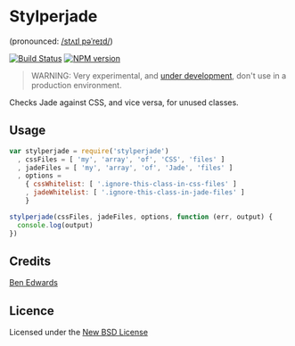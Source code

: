 # Stylperjade

(pronounced: <a href="http://www.fromtexttospeech.com/texttospeech_output_files/0551594001424423586/4996907.mp3" target="_blank">/stʌɪl pəˈreɪd/</a>)

[![Build Status](https://travis-ci.org/benedfit/stylperjade.svg)](https://travis-ci.org/benedfit/stylperjade)
[![NPM version](https://badge.fury.io/js/stylperjade.svg)](http://badge.fury.io/js/stylperjade)

> WARNING: Very experimental, and [under development](https://github.com/benedfit/stylperjade/issues), don't use in a production environment.

Checks Jade against CSS, and vice versa, for unused classes.

## Usage

```js
var stylperjade = require('stylperjade')
  , cssFiles = [ 'my', 'array', 'of', 'CSS', 'files' ]
  , jadeFiles = [ 'my', 'array', 'of', 'Jade', 'files' ]
  , options =
    { cssWhitelist: [ '.ignore-this-class-in-css-files' ]
    , jadeWhitelist: [ '.ignore-this-class-in-jade-files' ]
    }

stylperjade(cssFiles, jadeFiles, options, function (err, output) {
  console.log(output)
})
```

## Credits
[Ben Edwards](https://github.com/benedfit/)

## Licence
Licensed under the [New BSD License](http://opensource.org/licenses/bsd-license.php)
